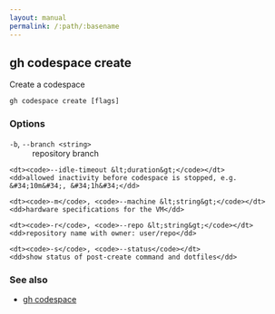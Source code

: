 ```yaml
---
layout: manual
permalink: /:path/:basename
---
```


## gh codespace create

Create a codespace

```
gh codespace create [flags]
```

### Options


<dl class="flags">
	<dt><code>-b</code>, <code>--branch &lt;string&gt;</code></dt>
	<dd>repository branch</dd>

	<dt><code>--idle-timeout &lt;duration&gt;</code></dt>
	<dd>allowed inactivity before codespace is stopped, e.g. &#34;10m&#34;, &#34;1h&#34;</dd>

	<dt><code>-m</code>, <code>--machine &lt;string&gt;</code></dt>
	<dd>hardware specifications for the VM</dd>

	<dt><code>-r</code>, <code>--repo &lt;string&gt;</code></dt>
	<dd>repository name with owner: user/repo</dd>

	<dt><code>-s</code>, <code>--status</code></dt>
	<dd>show status of post-create command and dotfiles</dd>
</dl>


### See also

* [gh codespace](./gh_codespace)
